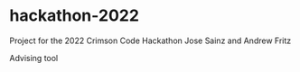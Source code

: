 # hackathon-2022
Project for the 2022 Crimson Code Hackathon
Jose Sainz and Andrew Fritz

Advising tool
